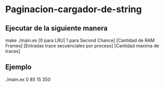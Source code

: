 # Paginacion-cargador-de-string

## Ejecutar de la siguiente manera

make
./main.ex [0 para LRU| 1 para Second Chance] [Cantidad de RAM Frames] [Entradas trace secuenciales por proceso] [Cantidad maxima de traces]

## Ejemplo

./main.ex 0 85 15 350
